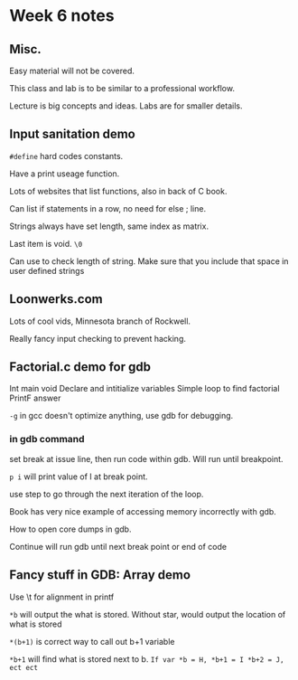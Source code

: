 # Week 6 notes

## Misc.

Easy material will not be covered.

This class and lab is to be similar to a professional workflow.

Lecture is big concepts and ideas. Labs are for smaller details.

## Input sanitation demo

`#define` hard codes constants. 

Have a print useage function.

Lots of websites that list functions, also in back of C book.

Can list if statements in a row, no need for else ; line.

Strings always have set length, same index as matrix.

Last item is void. `\0` 

Can use to check length of string. Make sure that you include that space in user defined strings

## Loonwerks.com

Lots of cool vids, Minnesota branch of Rockwell.

Really fancy input checking to prevent hacking.

## Factorial.c demo for gdb

Int main void
Declare and intitialize variables
Simple loop to find factorial
PrintF answer

`-g` in gcc doesn't optimize anything, use gdb for debugging.

### in gdb command

set break at issue line, then run code within gdb. Will run until breakpoint.

`p i` will print value of I at break point.

use step to go through the next iteration of the loop.

Book has very nice example of accessing memory incorrectly with gdb. 

How to open core dumps in gdb.

Continue will run gdb until next break point or end of code

## Fancy stuff in GDB: Array demo

Use \t for alignment in printf

`*b` will output the what is stored. Without star, would output the location of what is stored

`*(b+1)` is correct way to call out b+1 variable 

`*b+1` will find what is stored next to b. `If var *b = H, *b+1 = I *b+2 = J, ect ect`

